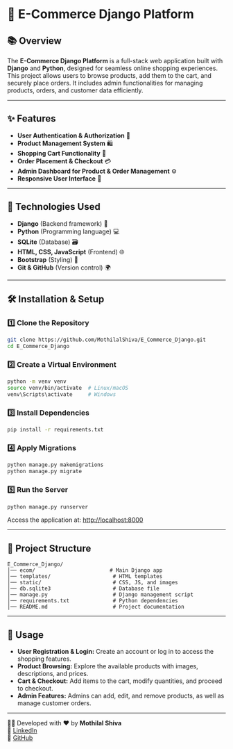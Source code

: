 # 🛒 E-Commerce Django Platform

## 📚 Overview
The **E-Commerce Django Platform** is a full-stack web application built with **Django** and **Python**, designed for seamless online shopping experiences. This project allows users to browse products, add them to the cart, and securely place orders. It includes admin functionalities for managing products, orders, and customer data efficiently.

---

## ✨ Features
- **User Authentication & Authorization** 🔑
- **Product Management System** 🛍️
- **Shopping Cart Functionality** 🛒
- **Order Placement & Checkout** 💳
- **Admin Dashboard for Product & Order Management** ⚙️
- **Responsive User Interface** 🎨

---

## 🚀 Technologies Used
- **Django** (Backend framework) 🐍
- **Python** (Programming language) 💻
- **SQLite** (Database) 🗃️
- **HTML, CSS, JavaScript** (Frontend) 🌐
- **Bootstrap** (Styling) 🎯
- **Git & GitHub** (Version control) 🌍

---

## 🛠️ Installation & Setup

### 1️⃣ Clone the Repository  
```sh
git clone https://github.com/MothilalShiva/E_Commerce_Django.git
cd E_Commerce_Django
```

### 2️⃣ Create a Virtual Environment  
```sh
python -m venv venv  
source venv/bin/activate  # Linux/macOS  
venv\Scripts\activate     # Windows  
```

### 3️⃣ Install Dependencies  
```sh
pip install -r requirements.txt  
```

### 4️⃣ Apply Migrations  
```sh
python manage.py makemigrations  
python manage.py migrate  
```

### 5️⃣ Run the Server  
```sh
python manage.py runserver  
```
Access the application at: [http://localhost:8000](http://localhost:8000)

---

## 📂 Project Structure  
```
E_Commerce_Django/
│── ecom/                        # Main Django app  
│── templates/                    # HTML templates  
│── static/                       # CSS, JS, and images  
│── db.sqlite3                    # Database file  
│── manage.py                     # Django management script  
│── requirements.txt              # Python dependencies  
│── README.md                     # Project documentation  
```

---

## 🛒 Usage
- **User Registration & Login:** Create an account or log in to access the shopping features.
- **Product Browsing:** Explore the available products with images, descriptions, and prices.
- **Cart & Checkout:** Add items to the cart, modify quantities, and proceed to checkout.
- **Admin Features:** Admins can add, edit, and remove products, as well as manage customer orders.

---

👨‍💻 Developed with ❤️ by **Mothilal Shiva**  
🔗 [LinkedIn](https://www.linkedin.com/in/mothilal-shiva-41151b228/)  
🔗 [GitHub](https://github.com/MothilalShiva)
